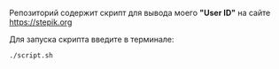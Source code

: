 Репозиторий содержит скрипт для вывода моего **"User ID"** на сайте https://stepik.org

Для запуска скрипта введите в терминале:

```console
./script.sh
```